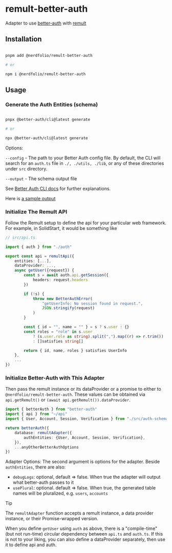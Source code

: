 # remult-better-auth

Adapter to use [better-auth](https://www.better-auth.com) with [remult](https://remult.dev)

## Installation

```sh

pnpm add @nerdfolio/remult-better-auth

# or

npm i @nerdfolio/remult-better-auth


```

## Usage

### Generate the Auth Entities (schema)

```sh

pnpx @better-auth/cli@latest generate

# or

npx @better-auth/cli@latest generate
```

Options:

`--config` - The path to your Better Auth config file. By default, the CLI will search for an `auth.ts` file in `./, ./utils, ./lib`, or any of these directories under `src` directory.

`--output` - The schema output file

See [Better Auth CLI docs](https://www.better-auth.com/docs/concepts/cli) for further explanations.

Here is [a sample output](examples/generated-entities.ts)


### Initialize The Remult API

Follow the Remult setup to define the api for your particular web framework. For example, in SolidStart, it would be something
like

```ts
// src/api.ts

import { auth } from "./auth"

export const api = remultApi({
	entities: [...],
	dataProvider: ...,
	async getUser({request}) {
		const s = await auth.api.getSession({
			headers: request.headers
		})

		if (!s) {
			throw new BetterAuthError(
				"getUserInfo: No session found in request.",
				JSON.stringify(request)
			)
		}

		const { id = "", name = "" } = s ? s.user : {}
		const roles = "role" in s.user
			? (s.user.role as string).split(",").map((r) => r.trim())
			: []satisfies string[]

		return { id, name, roles } satisfies UserInfo
	},
	...
})
```

### Initialize Better-Auth with This Adapter

Then pass the remult instance or its dataProvider or a promise to either to `@nerdfolio/remult-better-auth`. These values can be obtained
via `api.getRemult()` or `(await api.getRemult()).dataProvider`.

```ts
import { betterAuth } from "better-auth"
import { api } from "~/api"
import { User, Account, Session, Verification } from "./src/auth-schema" // generated via the cli

return betterAuth({
	database: remultAdapter({
		authEntities: {User, Account, Session, Verification},
	}),
	...anyOtherBetterAuthOptions
})
```

Adapter Options:
The second argument is options for the adapter. Beside `authEntities`, there are also:
- `debugLogs`: optional, default => false. When true the adapter will output what better-auth passes to it
- `usePlural`: optional. default => false. When true, the generated table names will be pluralized, e.g. `users`, `accounts`


> [!TIP]
> The `remultAdapter` function accepts a remult instance, a data provider instance, or their Promise-wrapped version.
>
> When you define `getUser` using `auth` as above, there is a "compile-time" (but not run-time) circular dependency between `api.ts` and `auth.ts`. If this is not to your liking, you can also define a dataProvider separately, then use it to define api and auth.